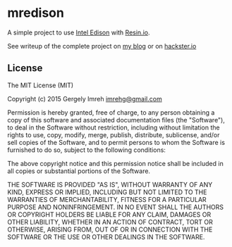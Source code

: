 # mredison

A simple project to use [Intel Edison][edison] with [Resin.io](https://resin.io).

See writeup of the complete project on [my blog][blog] or on
[hackster.io][hackster]

[edison]: https://www-ssl.intel.com/content/www/us/en/do-it-yourself/edison.html "Intel® Edison—One Tiny Module Endless Possibility"
[blog]: https://gergely.imreh.net/blog/2015/08/a-window-to-irc-with-edison-and-resin/ "A window to IRC with Edison and Resin"
[hackster]: https://www.hackster.io/imrehg/standalone-irc-channel-monitoring "Standalone IRC channel monitoring"

## License

The MIT License (MIT)

Copyright (c) 2015 Gergely Imreh <imrehg@gmail.com>

Permission is hereby granted, free of charge, to any person obtaining a copy
of this software and associated documentation files (the "Software"), to deal
in the Software without restriction, including without limitation the rights
to use, copy, modify, merge, publish, distribute, sublicense, and/or sell
copies of the Software, and to permit persons to whom the Software is
furnished to do so, subject to the following conditions:

The above copyright notice and this permission notice shall be included in
all copies or substantial portions of the Software.

THE SOFTWARE IS PROVIDED "AS IS", WITHOUT WARRANTY OF ANY KIND, EXPRESS OR
IMPLIED, INCLUDING BUT NOT LIMITED TO THE WARRANTIES OF MERCHANTABILITY,
FITNESS FOR A PARTICULAR PURPOSE AND NONINFRINGEMENT. IN NO EVENT SHALL THE
AUTHORS OR COPYRIGHT HOLDERS BE LIABLE FOR ANY CLAIM, DAMAGES OR OTHER
LIABILITY, WHETHER IN AN ACTION OF CONTRACT, TORT OR OTHERWISE, ARISING FROM,
OUT OF OR IN CONNECTION WITH THE SOFTWARE OR THE USE OR OTHER DEALINGS IN
THE SOFTWARE.
